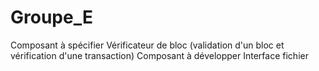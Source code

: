 # Groupe_E 
Composant à spécifier Vérificateur de bloc (validation d'un bloc et vérification d'une transaction)
Composant à développer Interface fichier
